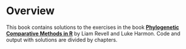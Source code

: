 
# Overview

This book contains solutions to the exercises in the book 
[__Phylogenetic Comparative Methods in R__](https://press.princeton.edu/books/phylogenetic-comparative-methods-in-r) 
by Liam Revell and Luke Harmon. 
Code and output with solutions are divided by chapters.
